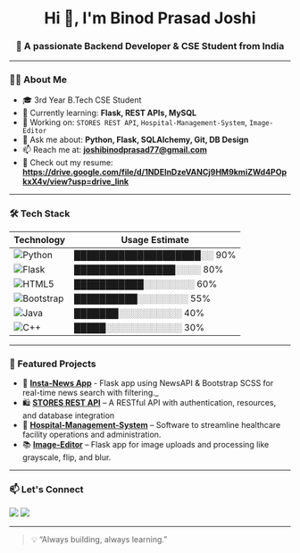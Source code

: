<h1 align="center">Hi 👋, I'm Binod Prasad Joshi</h1>
<h3 align="center">🚀 A passionate Backend Developer & CSE Student from India</h3>

---

### 🧑‍💻 About Me
- 🎓 3rd Year B.Tech CSE Student  
- 🧠 Currently learning: **Flask, REST APIs, MySQL**  
- 🔨 Working on: `STORES REST API`, `Hospital-Management-System`, `Image-Editor`  
- 💬 Ask me about: **Python, Flask, SQLAlchemy, Git, DB Design**  
- 📫 Reach me at: **joshibinodprasad77@gmail.com**  
- 📝 Check out my resume: **https://drive.google.com/file/d/1NDEInDzeVANCj9HM9kmiZWd4POpkxX4v/view?usp=drive_link**
---

### 🛠️ Tech Stack

| Technology | Usage Estimate |
|------------|----------------|
| ![Python](https://img.shields.io/badge/Python-3670A0?style=for-the-badge&logo=python&logoColor=white) | ████████████████████░░ 90% |
| ![Flask](https://img.shields.io/badge/Flask-000000?style=for-the-badge&logo=flask) | ████████████████░░░░ 80% |
| ![HTML5](https://img.shields.io/badge/HTML5-E34F26?style=for-the-badge&logo=html5&logoColor=white) | ███████████░░░░░░░░ 60% |
| ![Bootstrap](https://img.shields.io/badge/Bootstrap_SCSS-7952B3?style=for-the-badge&logo=bootstrap&logoColor=white) | ██████████░░░░░░░░ 55% |
| ![Java](https://img.shields.io/badge/Java-ED8B00?style=for-the-badge&logo=java&logoColor=white) | ███████░░░░░░░░░░ 40% |
| ![C++](https://img.shields.io/badge/C++-00599C?style=for-the-badge&logo=cplusplus&logoColor=white) | █████░░░░░░░░░░░░ 30% |


---

### 📂 Featured Projects

- 🔗 [**Insta-News App**](https://github.com/Binod231/Insta-news-project) - Flask app using NewsAPI & Bootstrap SCSS for real-time news search with filtering._
- 🛍️ [**STORES REST API**](https://github.com/Binod231/rest-api-project) – A RESTful API with authentication, resources, and database integration  
- 👞 [**Hospital-Management-System**](https://github.com/Binod231/Hospital-Management-System) – Software to streamline healthcare facility operations and administration.  
- 📚 [**Image-Editor**](https://github.com/Binod231/Image-Editor) – Flask app for image uploads and processing like grayscale, flip, and blur.

---

### 📫 Let's Connect

<p align="left">
  <a href="https://www.linkedin.com/in/binod-prasad-joshi-549067281" target="_blank"><img src="https://img.shields.io/badge/-LinkedIn-blue?style=flat&logo=linkedin" /></a>
  <a href="mailto:joshibinodprasad77@gmail.com"><img src="https://img.shields.io/badge/-Email-c14438?style=flat&logo=gmail&logoColor=white" /></a>
</p>

---

> 💡 “Always building, always learning.”  


<!--
**Binod231/Binod231** is a ✨ _special_ ✨ repository because its `README.md` (this file) appears on your GitHub profile.

Here are some ideas to get you started:

- 🔭 I’m currently working on ...
- 🌱 I’m currently learning ...
- 👯 I’m looking to collaborate on ...
- 🤔 I’m looking for help with ...
- 💬 Ask me about ...
- 📫 How to reach me: ...
- 😄 Pronouns: ...
- ⚡ Fun fact: ...
-->
